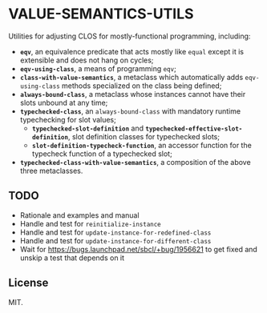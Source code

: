 # VALUE-SEMANTICS-UTILS

Utilities for adjusting CLOS for mostly-functional programming, including:


* **`eqv`**, an equivalence predicate that acts mostly like `equal`
  except it is extensible and does not hang on cycles;
* **`eqv-using-class`**, a means of programming `eqv`;
* **`class-with-value-semantics`**, a metaclass which automatically adds
  `eqv-using-class` methods specialized on the class being defined;
* **`always-bound-class`**, a metaclass whose instances cannot have their
  slots unbound at any time;
* **`typechecked-class`**, an `always-bound-class` with mandatory runtime
  typechecking for slot values;
  * **`typechecked-slot-definition`** and 
    **`typechecked-effective-slot-definition`**,
    slot definition classes for typechecked slots;
  * **`slot-definition-typecheck-function`**, an accessor function for the
    typecheck function of a typechecked slot;
* **`typechecked-class-with-value-semantics`**, a composition of the above three
  metaclasses.

## TODO

* Rationale and examples and manual
* Handle and test for `reinitialize-instance`
* Handle and test for `update-instance-for-redefined-class`
* Handle and test for `update-instance-for-different-class`
* Wait for https://bugs.launchpad.net/sbcl/+bug/1956621 to get fixed and
  unskip a test that depends on it

## License

MIT.
